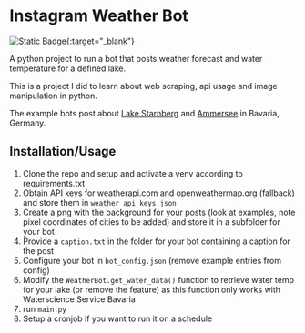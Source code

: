 
# Instagram Weather Bot
[![Static Badge](https://img.shields.io/badge/Blog_Post-blue)](https://friesenegger.xyz/projects/insta-weather-bot/){:target="_blank"}

A python project to run a bot that posts weather forecast and water temperature for a defined lake.

This is a project I did to learn about web scraping, api usage and image manipulation in python.

The example bots post about [Lake Starnberg](https://www.instagram.com/wetter.am.see/) and [Ammersee](https://www.instagram.com/wetter.am.ammersee/) in Bavaria, Germany.




## Installation/Usage

1. Clone the repo and setup and activate a venv according to requirements.txt
2. Obtain API keys for weatherapi.com and openweathermap.org (fallback) and store them in `weather_api_keys.json`
3. Create a png with the background for your posts (look at examples, note pixel coordinates of cities to be added) and store it in a subfolder for your bot
4. Provide a `caption.txt` in the folder for your bot containing a caption for the post
5. Configure your bot in `bot_config.json` (remove example entries from config)
6. Modify the `WeatherBot.get_water_data()` function to retrieve water temp for your lake (or remove the feature) as this function only works with Waterscience Service Bavaria
7. run `main.py`
8. Setup a cronjob if you want to run it on a schedule

